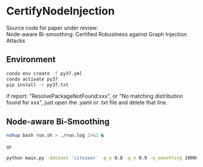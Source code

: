 # CertifyNodeInjection
Source code for paper under review:  
Node-aware Bi-smoothing: Certified Robustness against Graph Injection Attacks

## Environment

```bash
conda env create -f py37.yml
conda activate py37
pip install -r py37.txt
```
if report: "ResolvePackageNotFound:xxx", or "No matching distribution found for xxx", just open the .yaml or .txt file and delete that line.


## Node-aware Bi-Smoothing
```bash
nohup bash run.sh > ./run.log 2>&1 &
```

or 
```bash
python main.py -dataset 'citeseer' -p_e 0.8 -p_n 0.9 -n_smoothing 10000 -degree_budget 5 -certify_mode 'poisoning' -singleton 'exclude' -gpuID 0
```
